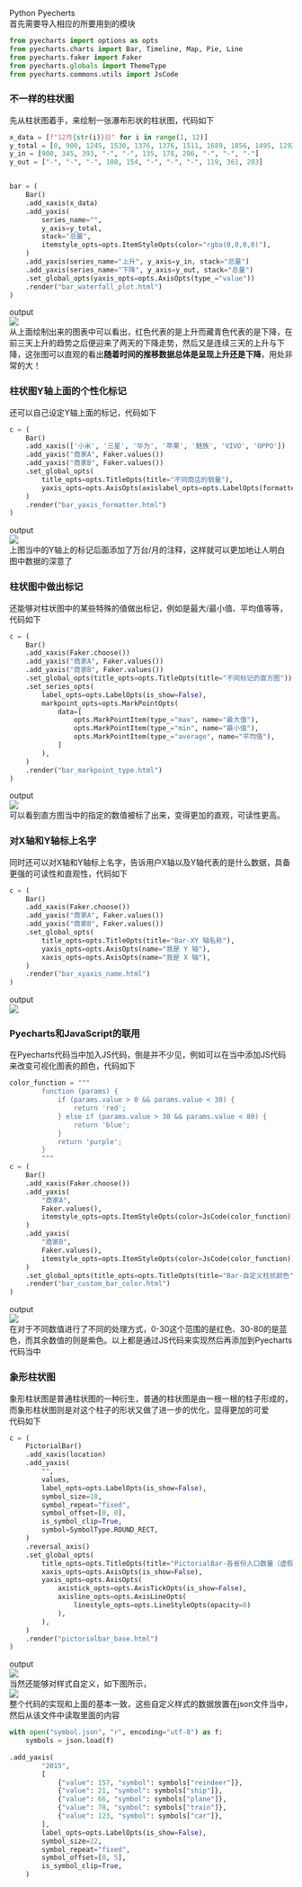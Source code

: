 Python Pyecherts<br />首先需要导入相应的所要用到的模块
```python
from pyecharts import options as opts
from pyecharts.charts import Bar, Timeline, Map, Pie, Line
from pyecharts.faker import Faker
from pyecharts.globals import ThemeType
from pyecharts.commons.utils import JsCode
```
<a name="b3gt5"></a>
### 不一样的柱状图
先从柱状图着手，来绘制一张瀑布形状的柱状图，代码如下
```python
x_data = [f"12月{str(i)}日" for i in range(1, 12)]
y_total = [0, 900, 1245, 1530, 1376, 1376, 1511, 1689, 1856, 1495, 1292]
y_in = [900, 345, 393, "-", "-", 135, 178, 286, "-", "-", "-"]
y_out = ["-", "-", "-", 108, 154, "-", "-", "-", 119, 361, 203]


bar = (
    Bar()
    .add_xaxis(x_data)
    .add_yaxis(
        series_name="",
        y_axis=y_total,
        stack="总量",
        itemstyle_opts=opts.ItemStyleOpts(color="rgba(0,0,0,0)"),
    )
    .add_yaxis(series_name="上升", y_axis=y_in, stack="总量")
    .add_yaxis(series_name="下降", y_axis=y_out, stack="总量")
    .set_global_opts(yaxis_opts=opts.AxisOpts(type_="value"))
    .render("bar_waterfall_plot.html")
)
```
output<br />![](./img/1640750208081-1bc2f68a-42fe-430f-bd45-5165a950ba16.gif)<br />从上面绘制出来的图表中可以看出，红色代表的是上升而藏青色代表的是下降，在前三天上升的趋势之后便迎来了两天的下降走势，然后又是连续三天的上升与下降，这张图可以直观的看出**随着时间的推移数据总体是呈现上升还是下降**，用处非常的大！
<a name="He5cU"></a>
### 柱状图Y轴上面的个性化标记
还可以自己设定Y轴上面的标记，代码如下
```python
c = (
    Bar()
    .add_xaxis(['小米', '三星', '华为', '苹果', '魅族', 'VIVO', 'OPPO'])
    .add_yaxis("商家A", Faker.values())
    .add_yaxis("商家B", Faker.values())
    .set_global_opts(
        title_opts=opts.TitleOpts(title="不同商店的销量"),
        yaxis_opts=opts.AxisOpts(axislabel_opts=opts.LabelOpts(formatter="{value} 万台/月")),
    )
    .render("bar_yaxis_formatter.html")
)
```
output<br />![](./img/1640750208640-5e195623-55c8-401c-a64d-92cb7ca522be.webp)<br />上图当中的Y轴上的标记后面添加了万台/月的注释，这样就可以更加地让人明白图中数据的深意了
<a name="ldhx7"></a>
### 柱状图中做出标记
还能够对柱状图中的某些特殊的值做出标记，例如是最大/最小值、平均值等等，代码如下
```python
c = (
    Bar()
    .add_xaxis(Faker.choose())
    .add_yaxis("商家A", Faker.values())
    .add_yaxis("商家B", Faker.values())
    .set_global_opts(title_opts=opts.TitleOpts(title="不同标记的直方图"))
    .set_series_opts(
        label_opts=opts.LabelOpts(is_show=False),
        markpoint_opts=opts.MarkPointOpts(
            data=[
                opts.MarkPointItem(type_="max", name="最大值"),
                opts.MarkPointItem(type_="min", name="最小值"),
                opts.MarkPointItem(type_="average", name="平均值"),
            ]
        ),
    )
    .render("bar_markpoint_type.html")
)
```
output<br />![](./img/1640750208075-83344a46-87dc-4a6e-930c-036ce37289a2.webp)<br />可以看到直方图当中的指定的数值被标了出来，变得更加的直观，可读性更高。
<a name="w64ag"></a>
### 对X轴和Y轴标上名字
同时还可以对X轴和Y轴标上名字，告诉用户X轴以及Y轴代表的是什么数据，具备更强的可读性和直观性，代码如下
```python
c = (
    Bar()
    .add_xaxis(Faker.choose())
    .add_yaxis("商家A", Faker.values())
    .add_yaxis("商家B", Faker.values())
    .set_global_opts(
        title_opts=opts.TitleOpts(title="Bar-XY 轴名称"),
        yaxis_opts=opts.AxisOpts(name="我是 Y 轴"),
        xaxis_opts=opts.AxisOpts(name="我是 X 轴"),
    )
    .render("bar_xyaxis_name.html")
)
```
output<br />![](./img/1640750208194-af603612-3e42-4997-a788-7c1fbbc5f9f0.webp)
<a name="cIQZz"></a>
### Pyecharts和JavaScript的联用
在Pyecharts代码当中加入JS代码，倒是并不少见，例如可以在当中添加JS代码来改变可视化图表的颜色，代码如下
```python
color_function = """
        function (params) {
            if (params.value > 0 && params.value < 30) {
                return 'red';
            } else if (params.value > 30 && params.value < 80) {
                return 'blue';
            }
            return 'purple';
        }
        """
c = (
    Bar()
    .add_xaxis(Faker.choose())
    .add_yaxis(
        "商家A",
        Faker.values(),
        itemstyle_opts=opts.ItemStyleOpts(color=JsCode(color_function)),
    )
    .add_yaxis(
        "商家B",
        Faker.values(),
        itemstyle_opts=opts.ItemStyleOpts(color=JsCode(color_function)),
    )
    .set_global_opts(title_opts=opts.TitleOpts(title="Bar-自定义柱状颜色"))
    .render("bar_custom_bar_color.html")
)
```
output<br />![](./img/1640750208249-d28eed1d-b983-4ce8-824b-a4e929adea78.webp)<br />在对于不同数值进行了不同的处理方式，0-30这个范围的是红色、30-80的是蓝色，而其余数值的则是紫色。以上都是通过JS代码来实现然后再添加到Pyecharts代码当中
<a name="Tim93"></a>
### 象形柱状图
象形柱状图是普通柱状图的一种衍生，普通的柱状图是由一根一根的柱子形成的，而象形柱状图则是对这个柱子的形状又做了进一步的优化，显得更加的可爱<br />代码如下
```python
c = (
    PictorialBar()
    .add_xaxis(location)
    .add_yaxis(
        "",
        values,
        label_opts=opts.LabelOpts(is_show=False),
        symbol_size=18,
        symbol_repeat="fixed",
        symbol_offset=[0, 0],
        is_symbol_clip=True,
        symbol=SymbolType.ROUND_RECT,
    )
    .reversal_axis()
    .set_global_opts(
        title_opts=opts.TitleOpts(title="PictorialBar-各省份人口数量（虚假数据）"),
        xaxis_opts=opts.AxisOpts(is_show=False),
        yaxis_opts=opts.AxisOpts(
            axistick_opts=opts.AxisTickOpts(is_show=False),
            axisline_opts=opts.AxisLineOpts(
                linestyle_opts=opts.LineStyleOpts(opacity=0)
            ),
        ),
    )
    .render("pictorialbar_base.html")
)
```
output<br />![](./img/1640750208869-9d1f55a0-f8d5-441e-97eb-816f739f5c8f.gif)<br />当然还能够对样式自定义，如下图所示，<br />![](./img/1640750208902-4a52d755-9b1c-42ce-acad-4f197d36ff88.gif)<br />整个代码的实现和上面的基本一致，这些自定义样式的数据放置在json文件当中，然后从该文件中读取里面的内容
```python
with open("symbol.json", "r", encoding="utf-8") as f:
    symbols = json.load(f)
    
.add_yaxis(
        "2015",
        [
            {"value": 157, "symbol": symbols["reindeer"]},
            {"value": 21, "symbol": symbols["ship"]},
            {"value": 66, "symbol": symbols["plane"]},
            {"value": 78, "symbol": symbols["train"]},
            {"value": 123, "symbol": symbols["car"]},
        ],
        label_opts=opts.LabelOpts(is_show=False),
        symbol_size=22,
        symbol_repeat="fixed",
        symbol_offset=[0, 5],
        is_symbol_clip=True,
    )
```
